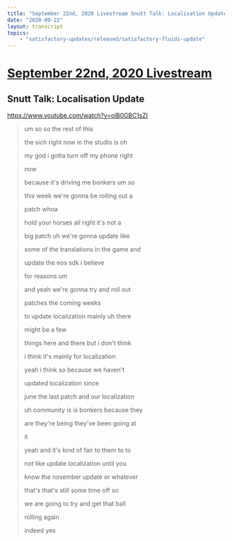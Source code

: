 ```yaml
---
title: "September 22nd, 2020 Livestream Snutt Talk: Localisation Update"
date: "2020-09-22"
layout: transcript
topics:
    - "satisfactory-updates/released/satisfactory-fluids-update"
---
```

# [September 22nd, 2020 Livestream](../2020-09-22.md)
## Snutt Talk: Localisation Update
https://www.youtube.com/watch?v=olB0GBC1sZI
> um so so the rest of this
> 
> the sich right now in the studio is oh
> 
> my god i gotta turn off my phone right
> 
> now
> 
> because it's driving me bonkers um so
> 
> this week we're gonna be rolling out a
> 
> patch whoa
> 
> hold your horses all right it's not a
> 
> big patch uh we're gonna update like
> 
> some of the translations in the game and
> 
> update the eos sdk i believe
> 
> for reasons um
> 
> and yeah we're gonna try and roll out
> 
> patches the coming weeks
> 
> to update localization mainly uh there
> 
> might be a few
> 
> things here and there but i don't think
> 
> i think it's mainly for localization
> 
> yeah i think so because we haven't
> 
> updated localization since
> 
> june the last patch and our localization
> 
> uh community is is bonkers because they
> 
> are they're being they've been going at
> 
> it
> 
> yeah and it's kind of fair to them to to
> 
> not like update localization until you
> 
> know the november update or whatever
> 
> that's that's still some time off so
> 
> we are going to try and get that ball
> 
> rolling again
> 
> indeed yes
> 
